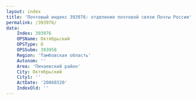 ```yaml
---
layout: index
title: 'Почтовый индекс 393976: отделение почтовой связи Почты России'
permalink: /393976/
data:
    Index: 393976
    OPSName: Октябрьский
    OPSType: О
    OPSSubm: 393958
    Region: 'Тамбовская область'
    Autonom: ''
    Area: 'Пичаевский район'
    City: Октябрьский
    City1: ''
    ActDate: '20060320'
    IndexOld: ''
---
```

